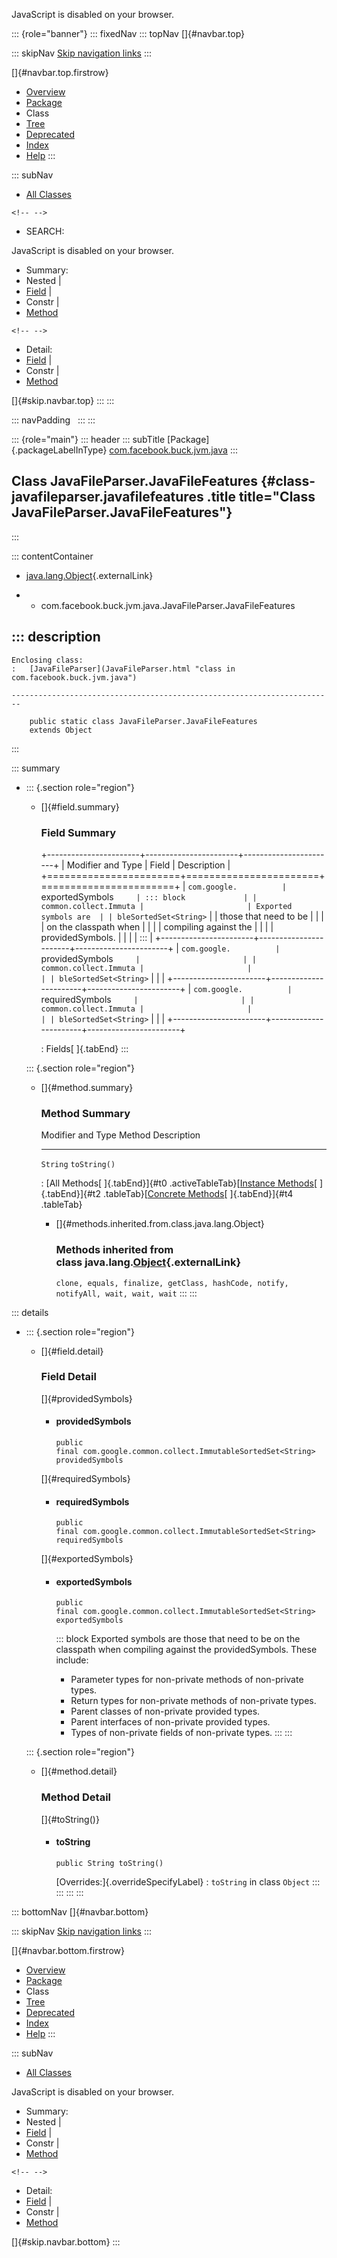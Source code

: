 <div>

JavaScript is disabled on your browser.

</div>

::: {role="banner"}
::: fixedNav
::: topNav
[]{#navbar.top}

::: skipNav
[Skip navigation links](#skip.navbar.top "Skip navigation links")
:::

[]{#navbar.top.firstrow}

-   [Overview](../../../../../index.html)
-   [Package](package-summary.html)
-   Class
-   [Tree](package-tree.html)
-   [Deprecated](../../../../../deprecated-list.html)
-   [Index](../../../../../index-all.html)
-   [Help](../../../../../help-doc.html)
:::

::: subNav
-   [All Classes](../../../../../allclasses.html)

```{=html}
<!-- -->
```
-   SEARCH:

<div>

<div>

JavaScript is disabled on your browser.

</div>

</div>

<div>

-   Summary: 
-   Nested \| 
-   [Field](#field.summary) \| 
-   Constr \| 
-   [Method](#method.summary)

```{=html}
<!-- -->
```
-   Detail: 
-   [Field](#field.detail) \| 
-   Constr \| 
-   [Method](#method.detail)

</div>

[]{#skip.navbar.top}
:::
:::

::: navPadding
 
:::
:::

::: {role="main"}
::: header
::: subTitle
[Package]{.packageLabelInType} [com.facebook.buck.jvm.java](package-summary.html)
:::

## Class JavaFileParser.JavaFileFeatures {#class-javafileparser.javafilefeatures .title title="Class JavaFileParser.JavaFileFeatures"}
:::

::: contentContainer
-   [java.lang.Object](http://docs.oracle.com/javase/7/docs/api/java/lang/Object.html?is-external=true "class or interface in java.lang"){.externalLink}

-   -   com.facebook.buck.jvm.java.JavaFileParser.JavaFileFeatures

::: description
-   

    Enclosing class:
    :   [JavaFileParser](JavaFileParser.html "class in com.facebook.buck.jvm.java")

    ------------------------------------------------------------------------

        public static class JavaFileParser.JavaFileFeatures
        extends Object
:::

::: summary
-   ::: {.section role="region"}
    -   []{#field.summary}

        ### Field Summary

        +-----------------------+-----------------------+-----------------------+
        | Modifier and Type     | Field                 | Description           |
        +=======================+=======================+=======================+
        | `com.google.          | `exportedSymbols`     | ::: block             |
        | common.collect.Immuta |                       | Exported symbols are  |
        | bleSortedSet<String>` |                       | those that need to be |
        |                       |                       | on the classpath when |
        |                       |                       | compiling against the |
        |                       |                       | providedSymbols.      |
        |                       |                       | :::                   |
        +-----------------------+-----------------------+-----------------------+
        | `com.google.          | `providedSymbols`     |                       |
        | common.collect.Immuta |                       |                       |
        | bleSortedSet<String>` |                       |                       |
        +-----------------------+-----------------------+-----------------------+
        | `com.google.          | `requiredSymbols`     |                       |
        | common.collect.Immuta |                       |                       |
        | bleSortedSet<String>` |                       |                       |
        +-----------------------+-----------------------+-----------------------+

        : Fields[ ]{.tabEnd}
    :::

    ::: {.section role="region"}
    -   []{#method.summary}

        ### Method Summary

          Modifier and Type   Method         Description
          ------------------- -------------- -------------
          `String`            `toString()`    

          : [All Methods[ ]{.tabEnd}]{#t0 .activeTableTab}[[Instance
          Methods](javascript:show(2);)[ ]{.tabEnd}]{#t2
          .tableTab}[[Concrete
          Methods](javascript:show(8);)[ ]{.tabEnd}]{#t4 .tableTab}

        -   []{#methods.inherited.from.class.java.lang.Object}

            ### Methods inherited from class java.lang.[Object](http://docs.oracle.com/javase/7/docs/api/java/lang/Object.html?is-external=true "class or interface in java.lang"){.externalLink}

            `clone, equals, finalize, getClass, hashCode, notify, notifyAll, wait, wait, wait`
    :::
:::

::: details
-   ::: {.section role="region"}
    -   []{#field.detail}

        ### Field Detail

        []{#providedSymbols}

        -   #### providedSymbols

                public final com.google.common.collect.ImmutableSortedSet<String> providedSymbols

        []{#requiredSymbols}

        -   #### requiredSymbols

                public final com.google.common.collect.ImmutableSortedSet<String> requiredSymbols

        []{#exportedSymbols}

        -   #### exportedSymbols

                public final com.google.common.collect.ImmutableSortedSet<String> exportedSymbols

            ::: block
            Exported symbols are those that need to be on the classpath
            when compiling against the providedSymbols. These include:
            -   Parameter types for non-private methods of non-private
                types.
            -   Return types for non-private methods of non-private
                types.
            -   Parent classes of non-private provided types.
            -   Parent interfaces of non-private provided types.
            -   Types of non-private fields of non-private types.
            :::
    :::

    ::: {.section role="region"}
    -   []{#method.detail}

        ### Method Detail

        []{#toString()}

        -   #### toString

            ``` methodSignature
            public String toString()
            ```

            [Overrides:]{.overrideSpecifyLabel}
            :   `toString` in class `Object`
    :::
:::
:::
:::

::: bottomNav
[]{#navbar.bottom}

::: skipNav
[Skip navigation links](#skip.navbar.bottom "Skip navigation links")
:::

[]{#navbar.bottom.firstrow}

-   [Overview](../../../../../index.html)
-   [Package](package-summary.html)
-   Class
-   [Tree](package-tree.html)
-   [Deprecated](../../../../../deprecated-list.html)
-   [Index](../../../../../index-all.html)
-   [Help](../../../../../help-doc.html)
:::

::: subNav
-   [All Classes](../../../../../allclasses.html)

<div>

<div>

JavaScript is disabled on your browser.

</div>

</div>

<div>

-   Summary: 
-   Nested \| 
-   [Field](#field.summary) \| 
-   Constr \| 
-   [Method](#method.summary)

```{=html}
<!-- -->
```
-   Detail: 
-   [Field](#field.detail) \| 
-   Constr \| 
-   [Method](#method.detail)

</div>

[]{#skip.navbar.bottom}
:::
